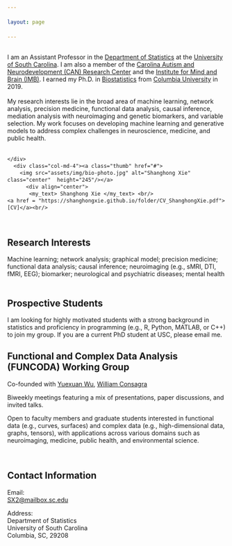```yaml
---

layout: page

---
```



<div class="container">
<div class="row">&nbsp;</div>
<div class="row">
	<div class="col-md-8">
	I am an Assistant Professor in the  <a href = "https://sc.edu/study/colleges_schools/artsandsciences/statistics/"> Department of Statistics</a> at the <a href = "https://sc.edu/"> University of South Carolina</a>. I am also a member of the <a href = "https://sc.edu/study/colleges_schools/artsandsciences/centers_and_institutes/uofscand/index.php"> Carolina Autism and Neurodevelopment (CAN) Research Center</a> and the <a href = "https://sc.edu/study/colleges_schools/artsandsciences/centers_and_institutes/institute_for_mind_and_brain/index.php"> Institute for Mind and Brain (IMB)</a>. I earned  my Ph.D. in <a href = "https://www.publichealth.columbia.edu/academics/departments/biostatistics"> Biostatistics</a> from <a href = "https://www.columbia.edu/"> Columbia University</a> in 2019. <br/><br/>
        My research interests lie in the broad area of machine learning, network analysis, precision medicine, functional data analysis, causal inference, mediation analysis with neuroimaging and genetic biomarkers, and variable selection. My work focuses on developing machine learning and generative models to address complex challenges in neuroscience, medicine, and public health. <br/><br/>


		
	</div>
      <div class="col-md-4"><a class="thumb" href="#">
		<img src="assets/img/bio-photo.jpg" alt="Shanghong Xie" class="center"  height="245"/></a>
	      <div align="center">
	       <my_text> Shanghong Xie </my_text> <br/>
	<a href = "https://shanghongxie.github.io/folder/CV_ShanghongXie.pdf">[CV]</a><br/>
  </div>
	      
</div>
</div>
</div>	
<br/>

## Research Interests
Machine learning; network analysis; graphical model; precision medicine; functional data analysis; causal inference; neuroimaging (e.g., sMRI, DTI, fMRI, EEG); biomarker; neurological and psychiatric diseases; mental health <br/><br/>

## Prospective Students
I am looking for highly motivated students with a strong background in statistics and proficiency in programming (e.g., R, Python, MATLAB, or C++) to join my group. If you are a current PhD student at USC, please email me.

## Functional and Complex Data Analysis (FUNCODA) Working Group
Co-founded with <a href = "https://wuyx5.github.io/"> Yuexuan Wu</a>, <a href = "https://sc.edu/study/colleges_schools/artsandsciences/statistics/our_people/directory/consagra_william.php"> William Consagra </a>

Biweekly meetings featuring a mix of presentations, paper discussions, and invited talks.

Open to faculty members and graduate students interested in functional data (e.g., curves, surfaces) and complex data (e.g., high-dimensional data, graphs, tensors), with applications across various domains such as neuroimaging, medicine, public health, and environmental science.


<br/>

## Contact Information
Email: <br>
SX2@mailbox.sc.edu <br>

Address: <br>
Department of Statistics <br>
University of South Carolina <br>
Columbia, SC, 29208 <br>
	



